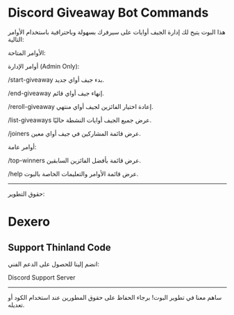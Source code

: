 # Discord Giveaway Bot Commands

هذا البوت يتيح لك إدارة الجيف أوايات على سيرفرك بسهولة وباحترافية باستخدام الأوامر التالية:

الأوامر المتاحة:

أوامر الإدارة (Admin Only):

/start-giveaway
بدء جيف أواي جديد.

/end-giveaway
إنهاء جيف أواي قائم.

/reroll-giveaway
إعادة اختيار الفائزين لجيف أواي منتهي.

/list-giveaways
عرض جميع الجيف أوايات النشطة حاليًا.

/joiners
عرض قائمة المشاركين في جيف أواي معين.


أوامر عامة:

/top-winners
عرض قائمة بأفضل الفائزين السابقين.

/help
عرض قائمة الأوامر والتعليمات الخاصة بالبوت.



---

حقوق التطوير:

 # Dexero

## Support Thinland Code


انضم إلينا للحصول على الدعم الفني:

Discord Support Server


---

ساهم معنا في تطوير البوت!
برجاء الحفاظ على حقوق المطورين عند استخدام الكود أو تعديله.


